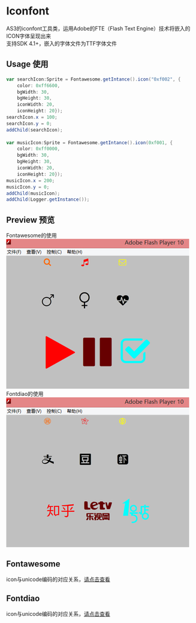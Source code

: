 # Iconfont
AS3的iconfont工具类，运用Adobe的FTE（Flash Text Engine）技术将嵌入的ICON字体呈现出来  
支持SDK 4.1+，嵌入的字体文件为TTF字体文件


## Usage 使用
```actionscript
var searchIcon:Sprite = Fontawesome.getIntance().icon("0xf002", {
	color: 0xff6600, 
	bgWidth: 30, 
	bgHeight: 30, 
	iconWidth: 20, 
	iconHeight: 20});
searchIcon.x = 100;
searchIcon.y = 0;
addChild(searchIcon);

var musicIcon:Sprite = Fontawesome.getIntance().icon(0xf001, {
	color: 0xff0000, 
	bgWidth: 30, 
	bgHeight: 30, 
	iconWidth: 20, 
	iconHeight: 20});
musicIcon.x = 200;
musicIcon.y = 0;
addChild(musicIcon);
addChild(Logger.getInstance());
```

## Preview 预览
Fontawesome的使用  
![](https://raw.githubusercontent.com/ascollection/iconfont/master/bin/preview/fontawesome.jpg)  
Fontdiao的使用  
![](https://raw.githubusercontent.com/ascollection/iconfont/master/bin/preview/fontdiao.jpg)  

## Fontawesome
icon与unicode编码的对应关系，[请点击查看](http://ascollection.github.io/iconfont.github.io/fontawesome/docs/demo.html)  

## Fontdiao
icon与unicode编码的对应关系，[请点击查看](http://ascollection.github.io/iconfont.github.io/fontdiao/docs/demo.html)  